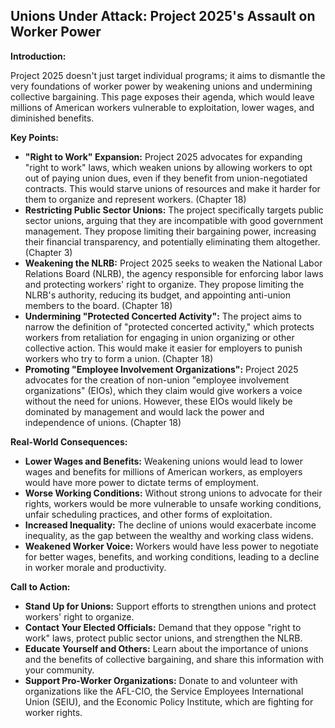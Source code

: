 ## Unions Under Attack: Project 2025's Assault on Worker Power

**Introduction:**

Project 2025 doesn't just target individual programs; it aims to dismantle the very foundations of worker power by weakening unions and undermining collective bargaining. This page exposes their agenda, which would leave millions of American workers vulnerable to exploitation, lower wages, and diminished benefits.

**Key Points:**

* **"Right to Work" Expansion:** Project 2025 advocates for expanding "right to work" laws, which weaken unions by allowing workers to opt out of paying union dues, even if they benefit from union-negotiated contracts. This would starve unions of resources and make it harder for them to organize and represent workers. (Chapter 18)
* **Restricting Public Sector Unions:** The project specifically targets public sector unions, arguing that they are incompatible with good government management. They propose limiting their bargaining power, increasing their financial transparency, and potentially eliminating them altogether. (Chapter 3)
* **Weakening the NLRB:** Project 2025 seeks to weaken the National Labor Relations Board (NLRB), the agency responsible for enforcing labor laws and protecting workers' right to organize. They propose limiting the NLRB's authority, reducing its budget, and appointing anti-union members to the board. (Chapter 18)
* **Undermining "Protected Concerted Activity":** The project aims to narrow the definition of "protected concerted activity," which protects workers from retaliation for engaging in union organizing or other collective action. This would make it easier for employers to punish workers who try to form a union. (Chapter 18)
* **Promoting "Employee Involvement Organizations":** Project 2025 advocates for the creation of non-union "employee involvement organizations" (EIOs), which they claim would give workers a voice without the need for unions. However, these EIOs would likely be dominated by management and would lack the power and independence of unions. (Chapter 18)

**Real-World Consequences:**

* **Lower Wages and Benefits:** Weakening unions would lead to lower wages and benefits for millions of American workers, as employers would have more power to dictate terms of employment.
* **Worse Working Conditions:** Without strong unions to advocate for their rights, workers would be more vulnerable to unsafe working conditions, unfair scheduling practices, and other forms of exploitation.
* **Increased Inequality:** The decline of unions would exacerbate income inequality, as the gap between the wealthy and working class widens.
* **Weakened Worker Voice:**  Workers would have less power to negotiate for better wages, benefits, and working conditions, leading to a decline in worker morale and productivity.

**Call to Action:**

* **Stand Up for Unions:**  Support efforts to strengthen unions and protect workers' right to organize.
* **Contact Your Elected Officials:**  Demand that they oppose "right to work" laws, protect public sector unions, and strengthen the NLRB.
* **Educate Yourself and Others:**  Learn about the importance of unions and the benefits of collective bargaining, and share this information with your community.
* **Support Pro-Worker Organizations:**  Donate to and volunteer with organizations like the AFL-CIO, the Service Employees International Union (SEIU), and the Economic Policy Institute, which are fighting for worker rights.
